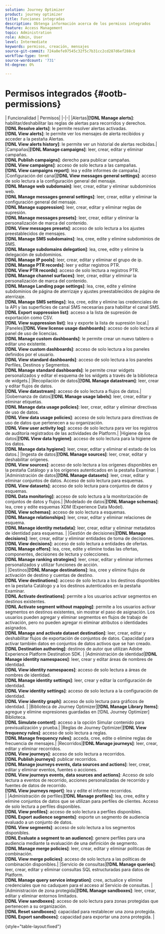 ```yaml
---
solution: Journey Optimizer
product: journey optimizer
title: Funciones integradas
description: Obtenga información acerca de los permisos integrados
feature: Access Management
topic: Administration
role: Admin, User
level: Intermediate
keywords: permisos, creación, mensajes
source-git-commit: 724a0efe97545c32f5c7b31cc2cd287d6ef288c8
workflow-type: tm+mt
source-wordcount: '731'
ht-degree: 0%

---
```


# Permisos integrados {#ootb-permissions}

| Funcionalidad | Permisos| |-|-| |Alertas|**[!DNL Manage alerts]**: habilitar/deshabilitar las reglas de alertas para recorridos y derechos.</br>**[!DNL Resolve alerts]**: le permite resolver alertas activadas.</br>**[!DNL View alerts]**: le permite ver los mensajes de alerta recibidos y acceder a la pestaña Alertas. </br>**[!DNL View alerts history]**: le permite ver un historial de alertas recibidas.| |Campañas|**[!DNL Manage campaigns]**: leer, crear, editar y eliminar campañas.</br>**[!DNL Publish campaigns]**: derecho para publicar campañas.</br>**[!DNL View campaigns]**: acceso de solo lectura a las campañas.</br>**[!DNL View campaigns report]**: lea y edite informes de campaña.| |Configuración del canal|**[!DNL View messages general settings]**: acceso de solo lectura a la configuración general del mensaje.</br>**[!DNL Manage web subdomain]**: leer, crear, editar y eliminar subdominios web.</br>**[!DNL Manage messages general settings]**: leer, crear, editar y eliminar la configuración general del mensaje.</br>**[!DNL Manage suppression]**: leer, crear, editar y eliminar reglas de supresión.</br>**[!DNL Manage messages presets]**: leer, crear, editar y eliminar la personalización de marca del contenido.</br>**[!DNL View messages presets]**: acceso de solo lectura a los ajustes preestablecidos de mensajes.</br>**[!DNL Manage SMS subdomains]**: lea, cree, edite y elimine subdominios de SMS.</br>**[!DNL Manage subdomains delegation]**: lea, cree, edite y elimine la delegación de subdominios.</br>**[!DNL Manage IP pools]**: leer, crear, editar y eliminar el grupo de ip.</br>**[!DNL Manage PTR records]**: leer y editar registros PTR.</br>**[!DNL View PTR records]**: acceso de solo lectura a registros PTR.</br>**[!DNL Manage channel surfaces]**: leer, crear, editar y eliminar la personalización de marca del contenido.</br>**[!DNL Manage Landing page settings]**: lea, cree, edite y elimine subdominios de página de aterrizaje y ajustes preestablecidos de página de aterrizaje.</br>**[!DNL Manage SMS settings]**: lea, cree, edite y elimine las credenciales de la API y las superficies de canal SMS necesarias para habilitar el canal SMS.</br>**[!DNL Export suppression list]**: acceso a la lista de supresión de exportación como CSV.</br>**[!DNL View suppression list]**: lea y exporte la lista de supresión local.| |Paneles|**[!DNL View license usage dashboards]**: acceso de solo lectura al panel de uso de licencias.</br>**[!DNL Manage custom dashboards]**: le permite crear un nuevo tablero o editar uno existente.</br>**[!DNL View custom dashboards]**: acceso de solo lectura a los paneles definidos por el usuario.</br>**[!DNL View standard dashboards]**: acceso de solo lectura a los paneles Perfiles, Destinos y Segmentos.</br>**[!DNL Manage standard dashboards]**: le permite crear widgets personalizados y editar el esquema de los widgets a través de la biblioteca de widgets.| |Recopilación de datos|**[!DNL Manage datastream]**: leer, crear y editar flujos de datos.</br>**[!DNL View datastream]**: acceso de solo lectura a flujos de datos.| |Gobernanza de datos|**[!DNL Manage usage labels]**: leer, crear, editar y eliminar etiquetas.</br>**[!DNL Manage data usage policies]**: leer, crear, editar y eliminar directivas de uso de datos.</br>**[!DNL View data usage policies]**: acceso de solo lectura para directivas de uso de datos que pertenecen a su organización.</br>**[!DNL View user activity log]**: acceso de solo lectura para ver los registros de auditoría registrados de las actividades de Platform.| |Higiene de los datos|**[!DNL View data hygiene]**: acceso de solo lectura para la higiene de los datos.</br>**[!DNL Manage data hygiene]**: leer, crear, editar y eliminar el estado de los datos.| |Ingesta de datos|**[!DNL Manage sources]**: leer, crear, editar y deshabilitar orígenes.</br>**[!DNL View sources]**: acceso de solo lectura a los orígenes disponibles en la pestaña Catálogo y a los orígenes autenticados en la pestaña Examinar. | |Administración de datos|**[!DNL Manage datasets]**: leer, crear, editar y eliminar conjuntos de datos. Acceso de solo lectura para esquemas.</br>**[!DNL View datasets]**: acceso de solo lectura para conjuntos de datos y esquemas.</br>**[!DNL Data monitoring]**: acceso de solo lectura a la monitorización de conjuntos de datos y flujos.| |Modelado de datos|**[!DNL Manage schemas]**: lea, cree y edite esquemas XDM (Experience Data Model).</br>**[!DNL View schemas]**: acceso de solo lectura a esquemas.</br>**[!DNL Manage relationships]**: leer, crear, editar y eliminar relaciones de esquema.</br>**[!DNL Manage identity metadata]**: leer, crear, editar y eliminar metadatos de identidad para esquemas. | |Gestión de decisiones|**[!DNL Manage decisions]**: leer, crear, editar y eliminar entidades de toma de decisiones.</br>**[!DNL View decisions]**: acceso de solo lectura a entidades de ofertas.</br>**[!DNL Manage offers]**: lea, cree, edite y elimine todas las ofertas, componentes, decisiones de lectura y colecciones.</br>**[!DNL Manage ranking strategies]**: leer, crear, editar y eliminar informes personalizados y utilizar funciones de acción.</br>| |Destinos|**[!DNL Manage destinations]**: lea, cree y elimine flujos de activación de destino y cuentas de destino.</br>**[!DNL View destinations]**: acceso de solo lectura a los destinos disponibles en la pestaña Catálogo y a los destinos autenticados en la pestaña Examinar.</br>**[!DNL Activate destinations]**: permite a los usuarios activar segmentos en destinos existentes.</br>**[!DNL Activate segment without mapping]**: permite a los usuarios activar segmentos en destinos existentes, sin mostrar el paso de asignación. Los usuarios pueden agregar y eliminar segmentos en flujos de trabajo de activación, pero no pueden agregar ni eliminar atributos o identidades asignados.</br>**[!DNL Manage and activate dataset destination]**: leer, crear, editar y deshabilitar flujos de exportación de conjuntos de datos. Capacidad para activar también datos en conjuntos de datos activos que se han creado.</br>**[!DNL Destination authoring]**: destinos de autor que utilizan Adobe Experience Platform Destination SDK. | |Administración de identidad|**[!DNL Manage identity namespaces]**: leer, crear y editar áreas de nombres de identidad.</br>**[!DNL View identity namespaces]**: acceso de solo lectura a áreas de nombres de identidad.</br>**[!DNL Manage identity settings]**: leer, crear y editar la configuración de identidad.</br>**[!DNL View identity settings]**: acceso de solo lectura a la configuración de identidad.</br>**[!DNL View identity graph]**: acceso de solo lectura para gráficos de identidad. | |Biblioteca de Journey Optimizer|**[!DNL Manage Library Items]**: agregue y elimine expresiones guardadas en [!DNL Journey Optimizer] Biblioteca.</br>**[!DNL Simulate content]**: acceso a la opción Simular contenido para previsualización y prueba.| |Reglas de Journey Optimizer|**[!DNL View frequency rules]**: acceso de solo lectura a reglas.</br>**[!DNL Manage frequency rules]**: acceda, cree, edite o elimine reglas de frecuencia de mensajes.| |Recorridos|**[!DNL Manage journeys]**: leer, crear, editar y eliminar recorridos.</br>**[!DNL View journeys]**: acceso de solo lectura a recorridos.</br>**[!DNL Publish journeys]**: publicar recorridos.</br>**[!DNL Manage journeys events, data sources and actions]**: leer, crear, editar y eliminar eventos, fuentes o acciones.</br>**[!DNL View journeys events, data sources and actions]**: Acceso de solo lectura a eventos de recorrido, acciones personalizadas de recorrido y fuentes de datos de recorrido.</br>**[!DNL View journeys report]**: lea y edite el informe recorridos.</br>| |Administración de perfiles|**[!DNL Manage profiles]**: lea, cree, edite y elimine conjuntos de datos que se utilizan para perfiles de clientes. Acceso de solo lectura a perfiles disponibles.</br>**[!DNL View profiles]**: acceso de solo lectura a perfiles disponibles.</br>**[!DNL Export audience segments]**: exporte un segmento de audiencia evaluado a un conjunto de datos.</br>**[!DNL View segments]**: acceso de solo lectura a los segmentos disponibles.</br>**[!DNL Evaluate a segment to an audience]**: genere perfiles para una audiencia mediante la evaluación de una definición de segmento.</br>**[!DNL Manage merge policies]**: leer, crear, editar y eliminar políticas de combinación.</br>**[!DNL View merge policies]**: acceso de solo lectura a las políticas de combinación disponibles.| |Servicio de consultas|**[!DNL Manage queries]**: leer, crear, editar y eliminar consultas SQL estructuradas para datos de Platform.</br>**[!DNL Manage query service integration]**: cree, actualice y elimine credenciales que no caduquen para el acceso al Servicio de consultas. | |Administración de zona protegida|**[!DNL Manage sandboxes]**: leer, crear, editar y eliminar entornos limitados.</br>**[!DNL View sandboxes]**: acceso de solo lectura para zonas protegidas que pertenecen a su organización.</br>**[!DNL Reset sandboxes]**: capacidad para restablecer una zona protegida.</br>**[!DNL Export sandboxes]**: capacidad para exportar una zona protegida. |

{style="table-layout:fixed"}
